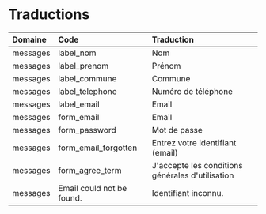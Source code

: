 # Traductions

| Domaine  | Code                      | Traduction                                       |
| :--------| :------------------------ | :----------------------------------------------- |
| messages | label_nom                 | Nom                                              |
| messages | label_prenom              | Prénom                                           |
| messages | label_commune             | Commune                                          |
| messages | label_telephone           | Numéro de téléphone                              |
| messages | label_email               | Email                                            |
| messages | form_email                | Email                                            |
| messages | form_password             | Mot de passe                                     |
| messages | form_email_forgotten      | Entrez votre identifiant (email)                 |
| messages | form_agree_term           | J'accepte les conditions générales d'utilisation |
| messages | Email could not be found. | Identifiant inconnu.                             |

